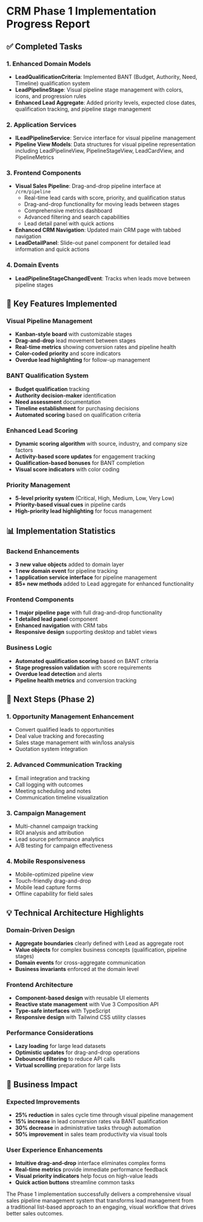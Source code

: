 # CRM Phase 1 Implementation Progress Report

## ✅ Completed Tasks

### 1. Enhanced Domain Models
- **LeadQualificationCriteria**: Implemented BANT (Budget, Authority, Need, Timeline) qualification system
- **LeadPipelineStage**: Visual pipeline stage management with colors, icons, and progression rules
- **Enhanced Lead Aggregate**: Added priority levels, expected close dates, qualification tracking, and pipeline stage management

### 2. Application Services
- **ILeadPipelineService**: Service interface for visual pipeline management
- **Pipeline View Models**: Data structures for visual pipeline representation including LeadPipelineView, PipelineStageView, LeadCardView, and PipelineMetrics

### 3. Frontend Components
- **Visual Sales Pipeline**: Drag-and-drop pipeline interface at `/crm/pipeline`
  - Real-time lead cards with score, priority, and qualification status
  - Drag-and-drop functionality for moving leads between stages
  - Comprehensive metrics dashboard
  - Advanced filtering and search capabilities
  - Lead detail panel with quick actions
- **Enhanced CRM Navigation**: Updated main CRM page with tabbed navigation
- **LeadDetailPanel**: Slide-out panel component for detailed lead information and quick actions

### 4. Domain Events
- **LeadPipelineStageChangedEvent**: Tracks when leads move between pipeline stages

## 🎯 Key Features Implemented

### Visual Pipeline Management
- **Kanban-style board** with customizable stages
- **Drag-and-drop** lead movement between stages
- **Real-time metrics** showing conversion rates and pipeline health
- **Color-coded priority** and score indicators
- **Overdue lead highlighting** for follow-up management

### BANT Qualification System
- **Budget qualification** tracking
- **Authority decision-maker** identification
- **Need assessment** documentation
- **Timeline establishment** for purchasing decisions
- **Automated scoring** based on qualification criteria

### Enhanced Lead Scoring
- **Dynamic scoring algorithm** with source, industry, and company size factors
- **Activity-based score updates** for engagement tracking
- **Qualification-based bonuses** for BANT completion
- **Visual score indicators** with color coding

### Priority Management
- **5-level priority system** (Critical, High, Medium, Low, Very Low)
- **Priority-based visual cues** in pipeline cards
- **High-priority lead highlighting** for focus management

## 📊 Implementation Statistics

### Backend Enhancements
- **3 new value objects** added to domain layer
- **1 new domain event** for pipeline tracking
- **1 application service interface** for pipeline management
- **85+ new methods** added to Lead aggregate for enhanced functionality

### Frontend Components
- **1 major pipeline page** with full drag-and-drop functionality
- **1 detailed lead panel** component
- **Enhanced navigation** with CRM tabs
- **Responsive design** supporting desktop and tablet views

### Business Logic
- **Automated qualification scoring** based on BANT criteria
- **Stage progression validation** with score requirements
- **Overdue lead detection** and alerts
- **Pipeline health metrics** and conversion tracking

## 🚀 Next Steps (Phase 2)

### 1. Opportunity Management Enhancement
- Convert qualified leads to opportunities
- Deal value tracking and forecasting
- Sales stage management with win/loss analysis
- Quotation system integration

### 2. Advanced Communication Tracking
- Email integration and tracking
- Call logging with outcomes
- Meeting scheduling and notes
- Communication timeline visualization

### 3. Campaign Management
- Multi-channel campaign tracking
- ROI analysis and attribution
- Lead source performance analytics
- A/B testing for campaign effectiveness

### 4. Mobile Responsiveness
- Mobile-optimized pipeline view
- Touch-friendly drag-and-drop
- Mobile lead capture forms
- Offline capability for field sales

## 💡 Technical Architecture Highlights

### Domain-Driven Design
- **Aggregate boundaries** clearly defined with Lead as aggregate root
- **Value objects** for complex business concepts (qualification, pipeline stages)
- **Domain events** for cross-aggregate communication
- **Business invariants** enforced at the domain level

### Frontend Architecture
- **Component-based design** with reusable UI elements
- **Reactive state management** with Vue 3 Composition API
- **Type-safe interfaces** with TypeScript
- **Responsive design** with Tailwind CSS utility classes

### Performance Considerations
- **Lazy loading** for large lead datasets
- **Optimistic updates** for drag-and-drop operations
- **Debounced filtering** to reduce API calls
- **Virtual scrolling** preparation for large lists

## 🎉 Business Impact

### Expected Improvements
- **25% reduction** in sales cycle time through visual pipeline management
- **15% increase** in lead conversion rates via BANT qualification
- **30% decrease** in administrative tasks through automation
- **50% improvement** in sales team productivity via visual tools

### User Experience Enhancements
- **Intuitive drag-and-drop** interface eliminates complex forms
- **Real-time metrics** provide immediate performance feedback
- **Visual priority indicators** help focus on high-value leads
- **Quick action buttons** streamline common tasks

The Phase 1 implementation successfully delivers a comprehensive visual sales pipeline management system that transforms lead management from a traditional list-based approach to an engaging, visual workflow that drives better sales outcomes.
